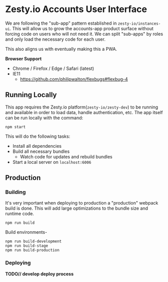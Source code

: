 # Zesty.io Accounts User Interface

We are following the "sub-app" pattern established in `zesty-io/instances-ui`. This will allow us to grow the accounts-app product surface without forcing code on users who will not need it. We can split "sub-apps" by roles and only load the necessary code for each user.

This also aligns us with eventually making this a PWA.

**Browser Support**

- Chrome / Firefox / Edge / Safari (latest)
- IE11
  - https://github.com/philipwalton/flexbugs#flexbug-4

## Running Locally

This app requires the Zesty.io platform(`zesty-io/zesty-dev`) to be running and available in order to load data, handle authentication, etc. The app itself can be run locally with the command:

    npm start

This will do the following tasks:

- Install all dependencies
- Build all necessary bundles
  - Watch code for updates and rebuild bundles
- Start a local server on `localhost:6006`

## Production

### Building

It's very important when deploying to production a "production" webpack build is done. This will add large optimizations to the bundle size and runtime code.

    npm run build

Build environments-

    npm run build-development
    npm run build-stage
    npm run build-production

### Deploying

**TODO// develop deploy process**
